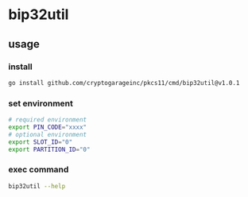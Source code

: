 # bip32util

## usage

### install

```bash
go install github.com/cryptogarageinc/pkcs11/cmd/bip32util@v1.0.1
```

### set environment

```bash
# required environment
export PIN_CODE="xxxx"
# optional environment
export SLOT_ID="0"
export PARTITION_ID="0"
```

### exec command

```bash
bip32util --help
```
